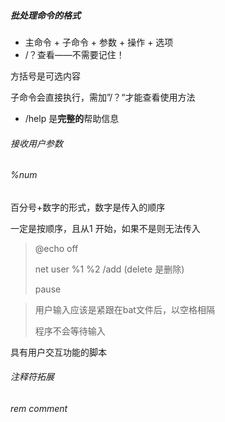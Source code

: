 ##### 批处理命令的格式

- 主命令 + 子命令 + 参数 + 操作 + 选项
-  /？查看——不需要记住！

方括号是可选内容

子命令会直接执行，需加”/？“才能查看使用方法

- /help 是**完整的**帮助信息

###### 接收用户参数

######   %num

百分号+数字的形式，数字是传入的顺序

一定是按顺序，且从1 开始，如果不是则无法传入

> @echo off
>
> net user %1 %2 /add (delete 是删除)
>
> pause

> 用户输入应该是紧跟在bat文件后，以空格相隔
>
> 程序不会等待输入

具有用户交互功能的脚本

###### 注释符拓展

###### rem comment

